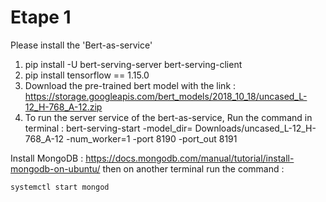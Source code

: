 # Etape 1

Please install the 'Bert-as-service'

1.    pip install -U bert-serving-server bert-serving-client
2.    pip install tensorflow == 1.15.0
3.    Download the pre-trained bert model with the link : https://storage.googleapis.com/bert_models/2018_10_18/uncased_L-12_H-768_A-12.zip
4.    To run the server service of the bert-as-service, Run the command in terminal : bert-serving-start -model_dir= Downloads/uncased_L-12_H-768_A-12           -num_worker=1 -port 8190 -port_out 8191

Install MongoDB :
https://docs.mongodb.com/manual/tutorial/install-mongodb-on-ubuntu/
then on another terminal run the command :
```
systemctl start mongod
```
